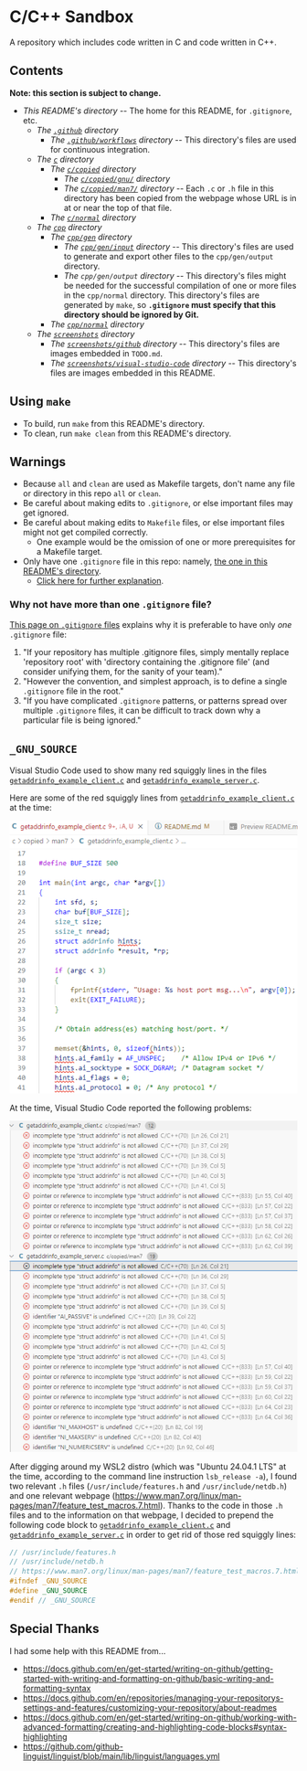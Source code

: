 # C/C++ Sandbox
A repository which includes code written in C and code written in C++.

## Contents
**Note: this section is subject to change.**
* *This README's directory* -- The home for this README, for `.gitignore`, etc.
    * *The [`.github`](.github/) directory*
        * *The [`.github/workflows`](.github/workflows/) directory* -- This directory's files are used for continuous integration.
    * *The [`c`](c/) directory*
        * *The [`c/copied`](c/copied/) directory*
            * *The [`c/copied/gnu/`](c/copied/gnu/) directory*
            * *The [`c/copied/man7/`](c/copied/man7/) directory* -- Each `.c` or `.h` file in this directory has been copied from the webpage whose URL is in at or near the top of that file.
        * *The [`c/normal`](c/normal/) directory*
    * *The [`cpp`](cpp/) directory*
        * *The [`cpp/gen`](cpp/gen/) directory*
            * *The [`cpp/gen/input`](cpp/gen/input/) directory* -- This directory's files are used to generate and export other files to the `cpp/gen/output` directory.
            * *The `cpp/gen/output` directory* -- This directory's files might be needed for the successful compilation of one or more files in the `cpp/normal` directory. This directory's files are generated by `make`, so **`.gitignore` must specify that this directory should be ignored by Git.**
        * *The [`cpp/normal`](cpp/normal/) directory*
    * *The [`screenshots`](screenshots/) directory*
        * *The [`screenshots/github`](screenshots/github/) directory* -- This directory's files are images embedded in `TODO.md`.
        * *The [`screenshots/visual-studio-code`](screenshots/visual-studio-code/) directory* -- This directory's files are images embedded in this README.

## Using `make`
* To build, run `make` from this README's directory.
* To clean, run `make clean` from this README's directory.

## Warnings
* Because `all` and `clean` are used as Makefile targets, don't name any file or directory in this repo `all` or `clean`.
* Be careful about making edits to `.gitignore`, or else important files may get ignored.
* Be careful about making edits to `Makefile` files, or else important files might not get compiled correctly.
    * One example would be the omission of one or more prerequisites for a Makefile target.
* Only have one `.gitignore` file in this repo: namely, [the one in this README's directory](.gitignore).
    * [Click here for further explanation](#why-not-have-more-than-one-gitignore-file).

### Why not have more than one `.gitignore` file?
[This page on `.gitignore` files](https://www.atlassian.com/git/tutorials/saving-changes/gitignore) explains why it is preferable to have only *one* `.gitignore` file:
1. "If your repository has multiple .gitignore files, simply mentally replace 'repository root' with 'directory containing the .gitignore file' (and consider unifying them, for the sanity of your team)."
2. "However the convention, and simplest approach, is to define a single `.gitignore` file in the root."
3. "If you have complicated `.gitignore` patterns, or patterns spread over multiple `.gitignore` files, it can be difficult to track down why a particular file is being ignored."

## `_GNU_SOURCE`
Visual Studio Code used to show many red squiggly lines in the files [`getaddrinfo_example_client.c`](c/copied/man7/getaddrinfo_example_client.c) and [`getaddrinfo_example_server.c`](c/copied/man7/getaddrinfo_example_server.c).

Here are some of the red squiggly lines from [`getaddrinfo_example_client.c`](c/copied/man7/getaddrinfo_example_client.c) at the time:

![A screenshot showing those red squiggly lines from getaddrinfo_example_client.c](screenshots/visual-studio-code/visual-studio-code-red-squiggly-lines.png)

At the time, Visual Studio Code reported the following problems:

![A screenshot listing those problems](screenshots/visual-studio-code/visual-studio-code-problems-struct-addrinfo.png)

After digging around my WSL2 distro (which was "Ubuntu 24.04.1 LTS" at the time, according to the command line instruction `lsb_release -a`), I found two relevant `.h` files (`/usr/include/features.h` and `/usr/include/netdb.h`) and one relevant webpage (https://www.man7.org/linux/man-pages/man7/feature_test_macros.7.html). Thanks to the code in those `.h` files and to the information on that webpage, I decided to prepend the following code block to [`getaddrinfo_example_client.c`](c/copied/man7/getaddrinfo_example_client.c) and [`getaddrinfo_example_server.c`](c/copied/man7/getaddrinfo_example_server.c) in order to get rid of those red squiggly lines:

```c
// /usr/include/features.h
// /usr/include/netdb.h
// https://www.man7.org/linux/man-pages/man7/feature_test_macros.7.html
#ifndef _GNU_SOURCE
#define _GNU_SOURCE
#endif // _GNU_SOURCE
```

## Special Thanks
I had some help with this README from...
* https://docs.github.com/en/get-started/writing-on-github/getting-started-with-writing-and-formatting-on-github/basic-writing-and-formatting-syntax
* https://docs.github.com/en/repositories/managing-your-repositorys-settings-and-features/customizing-your-repository/about-readmes
* https://docs.github.com/en/get-started/writing-on-github/working-with-advanced-formatting/creating-and-highlighting-code-blocks#syntax-highlighting
* https://github.com/github-linguist/linguist/blob/main/lib/linguist/languages.yml
